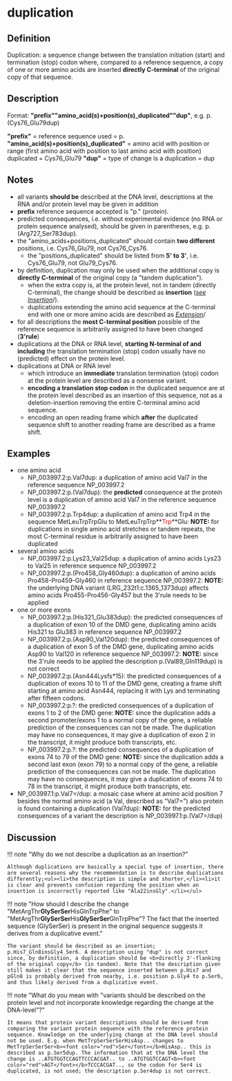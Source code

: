 # duplication

## Definition

Duplication: a sequence change between the translation initiation (start) and termination (stop) codon where, compared to a reference sequence, a copy of one or more amino acids are inserted <b>directly C-terminal</b> of the original copy of that sequence.

## Description

Format:  **"prefix""amino\_acid(s)+position(s)\_duplicated""dup"**,  e.g. p.(Cys76\_Glu79dup)

**"prefix"**  =  reference sequence used  =  p.
**"amino_acid(s)+position(s)\_duplicated"**  =  amino acid with position or range (first amino acid with position to last amino acid with position) duplicated  =  Cys76\_Glu79
**"dup"**  =  type of change is a duplication =  dup

## Notes

* all variants **should be** described at the DNA level, descriptions at the RNA and/or protein level may be given in addition
* **prefix** reference sequence accepted is "p." (protein).
* predicted consequences, i.e. without experimental evidence (no RNA or protein sequence analysed), should be given in parentheses, e.g. p.(Arg727\_Ser783dup).
* the "amino\_acids+positions\_duplicated" should contain **two different** positions, i.e. Cys76\_Glu79, not Cys76\_Cys76.
    * the "positions\_duplicated" should be listed from **5' to 3'**, i.e. Cys76\_Glu79, not Glu79\_Cys76.
* by definition, duplication may only be used when the additional copy is **directly C-terminal** of the original copy (a "tandem duplication").
    * when the extra copy is, at the protein level, not in tandem (directly C-terminal), the change should be described as **insertion** ([_see Insertion_](../insertion/)/).
    * duplications extending the amino acid sequence at the C-terminal end with one or more amino acids are described as [_Extension_](../extension)/
* for all descriptions the **most C-terminal position** possible of the reference sequence is arbitrarily assigned to have been changed (**3'rule**)
* duplications at the DNA or RNA level, **starting N-terminal of and including** the translation termination (stop) codon usually have no (predicted) effect on the protein level.
* duplications at DNA or RNA level
    * which introduce an **immediate** translation termination (stop) codon at the protein level are described as a nonsense variant.
    * **encoding a translation stop codon** in the duplicated sequence are at the protein level described as an insertion of this sequence, not as a deletion-insertion removing the entire C-terminal amino acid sequence.
    * encoding an open reading frame which **after** the duplicated sequence shift to another reading frame are described as a frame shift.
## Examples

* one amino acid
    * NP\_003997.2:p.Val7dup: a duplication of amino acid Val7 in the reference sequence NP\_003997.2
    * NP\_003997.2:p.(Val7dup): the **predicted** consequence at the protein level is a duplication of amino acid Val7 in the reference sequence NP\_003997.2
    * NP\_003997.2:p.Trp4dup: a duplication of amino acid Trp4 in the sequence MetLeuTrpTrpGlu to MetLeuTrpTrp**<font color="red">Trp</font>**Glu: **NOTE:** for duplications in single amino acid stretches or tandem repeats, the most C-terminal residue is arbitrarily assigned to have been duplicated    
* several amino acids
    * NP\_003997.2:p.Lys23\_Val25dup: a duplication of amino acids Lys23 to Val25 in reference sequence NP\_003997.2
    * NP\_003997.2:p.(Pro458\_Gly460dup): a duplication of amino acids Pro458-Pro459-Gly460 in reference sequence NP\_003997.2: **NOTE:** the underlying DNA variant (LRG\_232t1:c.1365\_1373dup) affects amino acids Pro455-Pro456-Gly457 but the 3'rule needs to be applied
* one or more exons
    * NP\_003997.2:p.(His321\_Glu383dup): the predicted consequences of a duplication of exon 10 of the DMD gene, duplicating amino acids His321 to Glu383 in reference sequence NP\_003997.2
    * NP\_003997.2:p.(Asp90\_Val120dup): the predicted consequences of a duplication of exon 5 of the DMD gene, duplicating amino acids Asp90 to Val120 in reference sequence NP\_003997.2: **NOTE:** since the 3'rule needs to be applied the description p.(Val89\_Gln119dup) is not correct
    * NP\_003997.2:p.(Asn444Lysfs\*15): the predicted consequences of a duplication of exons 10 to 11 of the DMD gene, creating a frame shift starting at amino acid Asn444, replacing it with Lys and terminating after fifteen codons.
    * NP\_003997.2:p.?: the predicted consequences of a duplication of exons 1 to 2 of the DMD gene: **NOTE:** since the duplication adds a second promoter/exons 1 to a normal copy of the gene, a reliable prediction of the consequences can not be made. The duplication may have no consequences, it may give a duplication of exon 2 in the transcript, it might produce both transcripts, etc.
    * NP\_003997.2:p.?: the predicted consequences of a duplication of exons 74 to 79 of the DMD gene: **NOTE:** since the duplication adds a second last exon (exon 79) to a normal copy of the gene, a reliable prediction of the consequences can not be made. The duplication may have no consequences, it may give a duplication of exons 74 to 78 in the transcript, it might produce both transcripts, etc.
* NP\_003997.1:p.Val7=/dup: a mosaic case where at amino acid position 7 besides the normal amino acid (a Val, described as “Val7=”) also protein is found containing a duplication (Val7dup): **NOTE:** for the predicted consequences of a variant the description is NP\_003997.1:p.(Val7=/dup)
## Discussion

!!! note "Why do we not describe a duplication as an insertion?"

    Although duplications are basically a special type of insertion, there are several reasons why the recommendation is to describe duplications differently;<ul><li>the description is simple and shorter,</li><li>it is clear and prevents confusion regarding the position when an insertion is incorrectly reported like "Ala22insGly".</li></ul>

!!! note "How should I describe the change "MetArgThr<b>GlySerSer</b>HisGlnTrpPhe" to "MetArgThr<b>GlySerSer</b>His<b>GlySerSer</b>GlnTrpPhe"?  The fact that the inserted sequence (GlySerSer) is present in the original sequence suggests it derives from a duplicative event."

    The variant should be described as an insertion; p.His7_Gln8insGly4_Ser6. A description using "dup" is not correct since, by definition, a duplication should be <b>directly 3'-flanking of the original copy</b> (in tandem). Note that the description given still makes it clear that the sequence inserted between p.His7 and pGln8 is probably derived from nearby, i.e. position p.Gly4 to p.Ser6, and thus likely derived from a duplicative event.

!!! note "What do you mean with "variants should be described on the protein level and not incorporate knowledge regarding the change at the DNA-level"?"

    It means that protein variant descriptions should be derived from comparing the variant protein sequence with the reference protein sequence. Knowledge on the underlying change at the DNA level should not be used. E.g. when MetTrpSerSerSerHisAsp.. changes to MetTrpSerSerSer<b><font color="red">Ser</font></b>HisAsp.. this is described as p.Ser5dup. The information that at the DNA level the change is ..ATGTGGTCCAGTTCCCACGAT.. to ..ATGTGGTCCAGT<b><font color="red">AGT</font></b>TCCCACGAT.., so the codon for Ser4 is duplicated, is not used; the description p.Ser4dup is not correct. 

